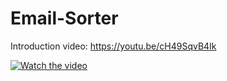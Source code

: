 # Email-Sorter
Introduction video: https://youtu.be/cH49SqvB4Ik

[![Watch the video](https://imgur.com/HPINhmq.png)](https://youtu.be/cH49SqvB4Ik)
